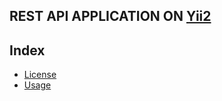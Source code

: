 ## REST API APPLICATION ON [Yii2](https://github.com/yiisoft/yii2)



Index
-------

- [License](LICENSE.md)
- [Usage](installation.md)